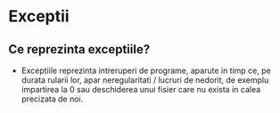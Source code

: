 # Exceptii
## Ce reprezinta exceptiile?
- Exceptiile reprezinta intreruperi de programe, aparute in timp ce, pe durata rularii lor, apar neregularitati / lucruri de nedorit, de exemplu impartirea la 0 sau deschiderea unui fisier care nu exista in calea precizata de noi.
